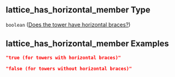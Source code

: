 ## lattice\_has\_horizontal\_member Type

`boolean` ([Does the tower have horizontal braces?](iea43_wra_data_model-properties-measurement-location-measurement-location-properties-mast-properties-properties-mast-section-geometry-mast-section-geometry-properties-does-the-tower-have-horizontal-braces.md))

## lattice\_has\_horizontal\_member Examples

```json
"true (for towers with horizontal braces)"
```

```json
"false (for towers without horizontal braces)"
```
